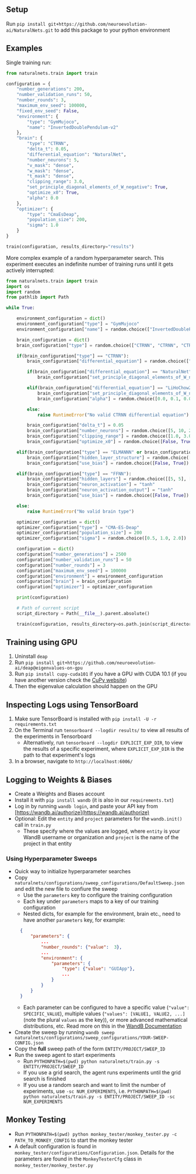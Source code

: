 ## Setup

Run `pip install git+https://github.com/neuroevolution-ai/NaturalNets.git` to add this package to your python environment

## Examples

Single training run:

```python
from naturalnets.train import train

configuration = {
    "number_generations": 200,
    "number_validation_runs": 50,
    "number_rounds": 3,
    "maximum_env_seed": 100000,
    "fixed_env_seed": False,
    "environment": {
        "type": "GymMujoco",
        "name": "InvertedDoublePendulum-v2"
    },
    "brain": {
        "type": "CTRNN",
        "delta_t": 0.05,
        "differential_equation": "NaturalNet",
        "number_neurons": 5,
        "v_mask": "dense",
        "w_mask": "dense",
        "t_mask": "dense",
        "clipping_range": 3.0,
        "set_principle_diagonal_elements_of_W_negative": True,
        "optimize_x0": True,
        "alpha": 0.0
    },
    "optimizer": {
        "type": "CmaEsDeap",
        "population_size": 200,
        "sigma": 1.0
    }
}

train(configuration, results_directory="results")
```

More complex example of a random hyperparameter search. This experiment executes an indefinite number of training runs
until it gets actively interrupted:

```python
from naturalnets.train import train
import os
import random
from pathlib import Path

while True:

    environment_configuration = dict()
    environment_configuration["type"] = "GymMujoco"
    environment_configuration["name"] = random.choice(["InvertedDoublePendulum-v2", "InvertedPendulum-v2", "Reacher-v2", "Swimmer-v2", "Hopper-v2", "Walker2d-v2", "HalfCheetah-v2"])

    brain_configuration = dict()
    brain_configuration["type"] = random.choice(["CTRNN", "CTRNN", "CTRNN", "CTRNN", "ELMANNN", "GRUNN", "LSTMNN", "FFNN"])

    if(brain_configuration["type"] == "CTRNN"):
        brain_configuration["differential_equation"] = random.choice(["NaturalNet", "LiHoChow2005"])

        if(brain_configuration["differential_equation"] == "NaturalNet"):
            brain_configuration["set_principle_diagonal_elements_of_W_negative"] = random.choice([False, True])

        elif(brain_configuration["differential_equation"] == "LiHoChow2005"):
            brain_configuration["set_principle_diagonal_elements_of_W_negative"] = False
            brain_configuration["alpha"] = random.choice([0.0, 0.1, 0.01])

        else:
            raise RuntimeError("No valid CTRNN differential equation")

        brain_configuration["delta_t"] = 0.05
        brain_configuration["number_neurons"] = random.choice([5, 10, 20, 50])
        brain_configuration["clipping_range"] = random.choice([1.0, 3.0, float('inf'), float('inf')])
        brain_configuration["optimize_x0"] = random.choice([False, True])

    elif(brain_configuration["type"] == "ELMANNN" or brain_configuration["type"] == "GRUNN" or brain_configuration["type"] == "LSTMNN"):
        brain_configuration["hidden_layer_structure"] = random.choice([[5], [10], [20], [50]])
        brain_configuration["use_bias"] = random.choice([False, True])

    elif(brain_configuration["type"] == "FFNN"):
        brain_configuration["hidden_layers"] = random.choice([[5, 5], [10, 10], [20, 20], [50, 50]])
        brain_configuration["neuron_activation"] = "tanh"
        brain_configuration["neuron_activation_output"] = "tanh"
        brain_configuration["use_bias"] = random.choice([False, True])

    else:
        raise RuntimeError("No valid brain type")

    optimizer_configuration = dict()
    optimizer_configuration["type"] = "CMA-ES-Deap"
    optimizer_configuration["population_size"] = 200
    optimizer_configuration["sigma"] = random.choice([0.5, 1.0, 2.0])

    configuration = dict()
    configuration["number_generations"] = 2500
    configuration["number_validation_runs"] = 50
    configuration["number_rounds"] = 3
    configuration["maximum_env_seed"] = 100000
    configuration["environment"] = environment_configuration
    configuration["brain"] = brain_configuration
    configuration["optimizer"] = optimizer_configuration

    print(configuration)

    # Path of current script
    script_directory = Path(__file__).parent.absolute()

    train(configuration, results_directory=os.path.join(script_directory, 'Simulation_Results'))
```

## Training using GPU

1. Uninstall `deap`
2. Run `pip install git+https://github.com/neuroevolution-ai/deap@eigenvalues-on-gpu` 
3. Run `pip install cupy-cuda101` if you have a GPU with CUDA 10.1 (if you have another version check the [CuPy website](https://cupy.dev/))
4. Then the eigenvalue calculation should happen on the GPU

## Inspecting Logs using TensorBoard

1. Make sure TensorBoard is installed with `pip install -U -r requirements.txt`
2. On the Terminal run `tensorboard --logdir results/` to view all results of the experiments in Tensorboard
    - Alternatively, run `tensorboard --logdir EXPLICIT_EXP_DIR`, to view the results of a specific experiment,
    where `EXPLICIT_EXP_DIR` is the path to that experiment's logs
3. In a browser, navigate to `http://localhost:6006/`

## Logging to Weights & Biases

- Create a Weights and Biases account
- Install it with `pip install wandb` (it is also in our `requirements.txt`)
- Log in by running `wandb login`, and paste your API key from [https://wandb.ai/authorize](https://wandb.ai/authorize)
- Optional: Edit the `entity` and `project` parameters for the `wandb.init()` call in `train.py`
  - These specify where the values are logged, where `entity` is your WandB username or organization and `project`
  is the name of the project in that entity

### Using Hyperparameter Sweeps

- Quick way to initialize hyperparameter searches
- Copy `naturalnets/configurations/sweep_configurations/DefaultSweep.json` and edit the new file to confiure the sweep
  - Use the `parameters` key to configure the training configuration
  - Each key under `parameters` maps to a key of our training configuration
  - Nested dicts, for example for the environment, brain etc., need to have another `parameters` key, for example:
  ```json
    {
        "parameters": {
            ...
            "number_rounds": {"value":  3},
            ...
            "environment": {
                "parameters": {
                    "type": {"value": "GUIApp"},
                    ...
                }
            }
        }
    }
  ```
  - Each parameter can be configured to have a specific value (`"value": SPECIFIC_VALUE`),
  multiple values (`"values": [VALUE1, VALUE2, ...]` (note the plural `values` as the key)), or more
  advanced mathematical distributions, etc. Read more on this in the
  [WandB Documentation](https://docs.wandb.ai/guides/sweeps/define-sweep-configuration#parameters)
- Create the sweep by running
`wandb sweep naturalnets/configurations/sweep_configurations/YOUR-SWEEP-CONFIG.json`
- Copy the **full** sweep path of the form `ENTITY/PROJECT/SWEEP_ID`
- Run the sweep agent to start experiments
  - Run `PYTHONPATH=$(pwd) python naturalnets/train.py -s ENTITY/PROJECT/SWEEP_ID`
  - If you use a grid search, the agent runs experiments until the grid search is finished
  - If you use a random search and want to limit the number of experiments, use `-sc NUM_EXPERIMENTS`,
  i.e. `PYTHONPATH=$(pwd) python naturalnets/train.py -s ENTITY/PROJECT/SWEEP_ID -sc NUM_EXPERIMENTS`

## Monkey Testing

- Run `PYTHONPATH=$(pwd) python monkey_tester/monkey_tester.py -c PATH_TO_MONKEY_CONFIG` to start the monkey
tester
- A default configuration is found in `monkey_tester/configurations/Configuration.json`. Details for the parameters
are found in the `MonkeyTesterCfg` class in `monkey_tester/monkey_tester.py`